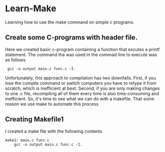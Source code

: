 # **Learn-Make**
Learning how to use the make command on simple c programs.

## **Create some C-programs with header file.** 
Here we created basic c-program containing a function that excutes a printf statement.
The command tha was used in the commad line to execute was as follows
```
 gcc -o output main.c func.c -I.
```
Unfortunately, this approach to compilation has two downfalls. First, if you lose the compile command or switch computers you have to retype it from scratch, which is inefficient at best. Second, if you are only making changes to one .c file, recompiling all of them every time is also time-consuming and inefficient. So, it's time to see what we can do with a makefile. That sione reason we use make to automate this process
## **Creating Makefile1**
I created a make file with the following contents
```
make1: main.c func.c
    gcc -o output main.c func.c -I.
```
